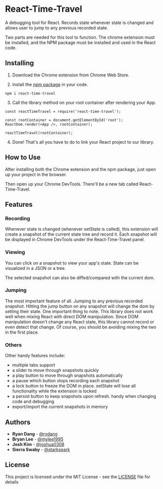 # React-Time-Travel

A debugging tool for React. Records state whenever state is changed and allows user to jump to any previous recorded state.

Two parts are needed for this tool to function. The chrome extension must be installed, and the NPM package must be installed and used in the React code.

## Installing

1. Download the Chrome extension from Chrome Web Store.

2. Install the [npm package](https://www.npmjs.com/package/react-time-travel) in your code.
```
npm i react-time-travel
```
3. Call the library method on your root container after rendering your App.

```
const reactTimeTravel = require('react-time-travel');

const rootContainer = document.getElementById('root');
ReactDom.render(<App />, rootContainer);

reactTimeTravel(rootContainer);
```

4. Done! That's all you have to do to link your React project to our library.

## How to Use

After installing both the Chrome extension and the npm package, just open up your project in the browser. 

Then open up your Chrome DevTools. There'll be a new tab called React-Time-Travel.

## Features

### Recording

Whenever state is changed (whenever setState is called), this extension will create a snapshot of the current state tree and record it. Each snapshot will be displayed in Chrome DevTools under the React-Time-Travel panel. 

### Viewing

You can click on a snapshot to view your app's state. State can be visualized in a JSON or a tree. 

The selected snapshot can also be diffed/compared with the current dom.

### Jumping

The most important feature of all. Jumping to any previous recorded snapshot. Hitting the jump button on any snapshot will change the dom by setting their state. One important thing to note. This library does not work well when mixing React with direct DOM manipulation. Since DOM manipulation doesn't change any React state, this library cannot record or even detect that change. Of course, you should be avoiding mixing the two in the first place.

### Others

Other handy features include: 
* multiple tabs support
* a slider to move through snapshots quickly
* a play button to move through snapshots automatically
* a pause which button stops recording each snapshot
* a lock button to freeze the DOM in place. setState will lose all functionality while the extension is locked
* a persist button to keep snapshots upon refresh. handy when changing code and debugging
* export/import the current snapshots in memory

## Authors

* **Ryan Dang** - [@rydang](https://github.com/rydang)
* **Bryan Lee** - [@mylee1995](https://github.com/mylee1995)
* **Josh Kim** - [@joshua0308](https://github.com/joshua0308)
* **Sierra Swaby** - [@starkspark](https://github.com/starkspark)

## License

This project is licensed under the MIT License - see the [LICENSE](LICENSE) file for details
